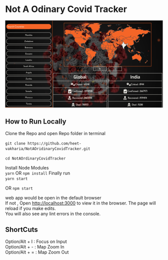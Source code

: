 # Not A Odinary Covid Tracker<br/>

![Not A Oridary Covid Tracker](./design/main.png)

## How to Run Locally

Clone the Repo and open Repo folder in terminal<br/>

`git clone https://github.com/heet-vakharia/NotAOridinaryCovidTracker.git`

`cd NotAOrdinaryCovidTracker`

Install Node Modules<br/>
`yarn`
OR
`npm install`
Finally run<br/>
`yarn start`

OR
`npm start`

web app would be open in the default browser<br />
If not , Open [http://localhost:3000](http://localhost:3000) to view it in the browser.
The page will reload if you make edits.<br />
You will also see any lint errors in the console.

## ShortCuts

Option/Alt + I : Focus on Input<br/>
Option/Alt + - : Map Zoom In<br/>
Option/Alt + = : Map Zoom Out<br/>
